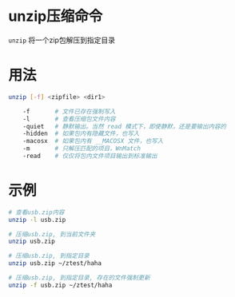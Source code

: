 # unzip压缩命令

`unzip` 将一个zip包解压到指定目录

# 用法

```bash
unzip [-f] <zipfile> <dir1>

	-f       # 文件已存在强制写入
	-l       # 查看压缩包文件内容
	-quiet   # 静默输出。当然 read 模式下，即使静默，还是要输出内容的
	-hidden  # 如果包内有隐藏文件，也写入
	-macosx  # 如果包内有 __MACOSX 文件，也写入
	-m       # 只解压匹配的项目，WnMatch
	-read    # 仅仅将包内文件项目输出到标准输出
```
	
# 示例

```bash
# 查看usb.zip内容
unzip -l usb.zip

# 压缩usb.zip, 到当前文件夹 
unzip usb.zip

# 压缩usb.zip, 到指定目录
unzip usb.zip ~/ztest/haha

# 压缩usb.zip, 到指定目录, 存在的文件强制更新
unzip -f usb.zip ~/ztest/haha
```